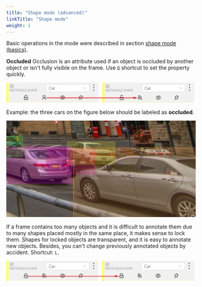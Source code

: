 ```yaml
---
title: "Shape mode (advanced)"
linkTitle: "Shape mode"
weight: 1
---
```


Basic operations in the mode were described in section [shape mode (basics)](/docs/for-users/user-guide/basics/shape-mode-basics).

**Occluded**
Occlusion is an attribute used if an object is occluded by another object or
isn't fully visible on the frame. Use `Q` shortcut to set the property
quickly.

![](/images/image065.jpg)

Example: the three cars on the figure below should be labeled as **occluded**.

![](/images/image054_mapillary_vistas.jpg)

If a frame contains too many objects and it is difficult to annotate them
due to many shapes placed mostly in the same place, it makes sense
to lock them. Shapes for locked objects are transparent, and it is easy to
annotate new objects. Besides, you can't change previously annotated objects
by accident. Shortcut: `L`.

![](/images/image066.jpg)